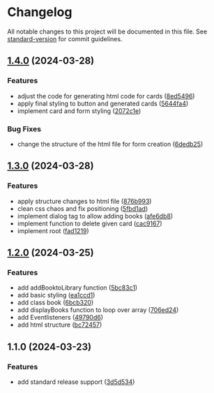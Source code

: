 # Changelog

All notable changes to this project will be documented in this file. See [standard-version](https://github.com/conventional-changelog/standard-version) for commit guidelines.

## [1.4.0](https://github.com/adammmusial/library/compare/v1.3.0...v1.4.0) (2024-03-28)


### Features

* adjust the code for generating html code for cards ([8ed5496](https://github.com/adammmusial/library/commit/8ed549603670f593691002f47ad0fad4c8790698))
* apply final styling to button and generated cards ([5644fa4](https://github.com/adammmusial/library/commit/5644fa4176ceb4146d444ec2b56c2e0c7d96cb89))
* implement card and form styling ([2072c1e](https://github.com/adammmusial/library/commit/2072c1e599f846722483c0602caff7c7c312a507))


### Bug Fixes

* change the structure of the html file for form creation ([6dedb25](https://github.com/adammmusial/library/commit/6dedb2549530544719e645ad0e9fc25b895bd1bd))

## [1.3.0](https://github.com/adammmusial/library/compare/v1.2.0...v1.3.0) (2024-03-28)


### Features

* apply structure changes to html file ([876b993](https://github.com/adammmusial/library/commit/876b9933855fe63ba91a252f52cd03bc8f8c0387))
* clean css chaos and fix positioning ([5fbd1ad](https://github.com/adammmusial/library/commit/5fbd1ad8454dbca58c713ad0919911819d6a183f))
* implement dialog tag to allow adding books ([afe6db8](https://github.com/adammmusial/library/commit/afe6db8293d040ea59bef3efc1c452abccf8d8a2))
* implement function to delete given card ([cac9167](https://github.com/adammmusial/library/commit/cac91679325e1930b741885afee95527268d4f98))
* implement root ([fad1219](https://github.com/adammmusial/library/commit/fad12196db487d26866e5040974afdb8ab9b3ba3))

## [1.2.0](https://github.com/adammmusial/library/compare/v1.1.0...v1.2.0) (2024-03-25)


### Features

* add addBooktoLibrary function ([5bc83c1](https://github.com/adammmusial/library/commit/5bc83c109a72f1cf74e7796d7f5e10a9898afeee))
* add basic styling ([ea1ccd1](https://github.com/adammmusial/library/commit/ea1ccd121873889b579cee5323f2ce3a2d4d515f))
* add class book ([6bcb320](https://github.com/adammmusial/library/commit/6bcb32064c5a2e836bdce96918fffaca6975e222))
* add displayBooks function to loop over array ([706ed24](https://github.com/adammmusial/library/commit/706ed24cb90467032d9e7564c515abc954ca79d3))
* add Eventlisteners ([49790d6](https://github.com/adammmusial/library/commit/49790d64bfd134f466d0a6494dfe1b35280437e4))
* add html structure ([bc72457](https://github.com/adammmusial/library/commit/bc72457dab68e14ceb580655afcc2c779548279f))

## 1.1.0 (2024-03-23)


### Features

* add standard release support ([3d5d534](https://github.com/adammmusial/library/commit/3d5d534b06bac0eb2587ca1be50c5fefdedfdc84))
